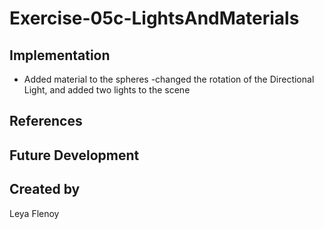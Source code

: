 # Exercise-05c-LightsAndMaterials


## Implementation
- Added material to the spheres
-changed the rotation of the Directional Light, and added two lights to the scene


## References

## Future Development

## Created by
Leya Flenoy